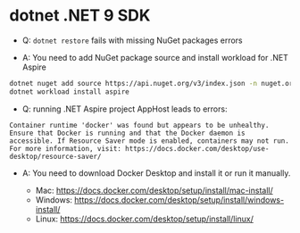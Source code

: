 # dotnet .NET 9 SDK

- Q: `dotnet restore` fails with missing NuGet packages errors

- A: You need to add NuGet package source and install workload for .NET Aspire

```bash
dotnet nuget add source https://api.nuget.org/v3/index.json -n nuget.org
dotnet workload install aspire
```

- Q: running .NET Aspire project AppHost leads to errors:

```
Container runtime 'docker' was found but appears to be unhealthy. Ensure that Docker is running and that the Docker daemon is accessible. If Resource Saver mode is enabled, containers may not run. For more information, visit: https://docs.docker.com/desktop/use-desktop/resource-saver/
```

- A: You need to download Docker Desktop and install it or run it manually.

  - Mac: https://docs.docker.com/desktop/setup/install/mac-install/
  - Windows: https://docs.docker.com/desktop/setup/install/windows-install/
  - Linux: https://docs.docker.com/desktop/setup/install/linux/
